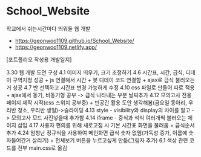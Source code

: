 # School_Website
학교에서 쉬는시간마다 띄워둘 웹 개발

  - https://geonwoo1109.github.io/School_Website/
  - https://geonwoo1109.netlify.app/


[포트폴리오 작성용 개발일지]

3.30 웹 개발 도면 구성
4.1 이미지 띄우기, 크기 조정하기
4.6 시간표, 시간, 급식, 디데이 구역지정 성공 + js 연결해서 시간 + 봇 디데이 코드 연결함 + ajax로 급식 불러오는거 성공
4.7 반 선택하고 시간표 변경 가능하게 수정
4.10 css 파일로 만들어 따로 적용 + ajax에서 동기, 비동기형 공부 -> 급식 나타내는 부분 날짜추가
4.12 모의고사 전용 페이지 제작 시작(css 스위치  공부중) + 빈공간 활용 도안 생각해봄(금요일 동아리, 우리반 청소, 우리반 생일)->슬라이딩
4.13 style - visibility와 display의 차이를 알고 -> 모의고사 모드 사진넣을때 추가함
4.14 iframe - 중식과 석식 여러개씩 블러오는 체이지 삽입
4.17 사용자 편의를 위해 새로고침 시 기본 시간표 화면을 불러옴 + 급식순서 추가
4.24 엄청난 정규식을 사용하여 메인화면 급식 숫자 없앰(가독성 증가, 이름에 숫자들어간거 살리기) + 전체보기 버튼을 누르고싶게 만듦(그림자 추가)
6.1 색상 관련 코드를 전부 main.css로 옮김
